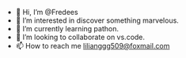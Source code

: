 - 👋 Hi, I’m @Fredees
- 👀 I’m interested in discover something marvelous.
- 🌱 I’m currently learning pathon.
- 💞️ I’m looking to collaborate on vs.code.
- 📫 How to reach me lilianggg509@foxmail.com

<!---
Fredees/Fredees is a ✨ special ✨ repository because its `README.md` (this file) appears on your GitHub profile.
You can click the Preview link to take a look at your changes.
--->
